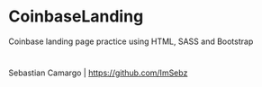 # CoinbaseLanding
Coinbase landing page practice using HTML, SASS and Bootstrap

#
Sebastian Camargo | https://github.com/ImSebz
